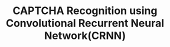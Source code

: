 ---
title: "CAPTCHA Recognition using Convolutional Recurrent Neural Network(CRNN)"
year: "2024"
description: "A high-accuracy CAPTCHA recognition system utilizing CRNN architecture for effective decoding of complex CAPTCHAs."
image: "/assets/project/Student Outcome Report.png"
projectUrl: "https://github.com/shreyashguptas/CAPTCHA-Recognition-using-CRNN"
technologies: ["Pytorch", "Machine Learning", "Python"]
--- 